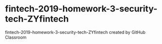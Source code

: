 # fintech-2019-homework-3-security-tech-ZYfintech
fintech-2019-homework-3-security-tech-ZYfintech created by GitHub Classroom
